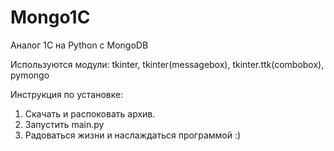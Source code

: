# Mongo1C
Аналог 1С на Python с MongoDB

Используются модули:
tkinter, tkinter(messagebox), tkinter.ttk(combobox), pymongo

Инструкция по установке:
1. Скачать и распоковать архив.
2. Запустить main.py
3. Радоваться жизни и наслаждаться программой :)
